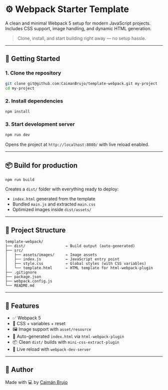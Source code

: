 # ⚙️ Webpack Starter Template

A clean and minimal Webpack 5 setup for modern JavaScript projects.  
Includes CSS support, image handling, and dynamic HTML generation.

> Clone, install, and start building right away — no setup hassle.

---

## 🚀 Getting Started

### 1. Clone the repository

```bash
git clone git@github.com:CaimanBrujo/template-webpack.git my-project
cd my-project
```

### 2. Install dependencies

```bash
npm install
```

### 3. Start development server

```bash
npm run dev
```

Opens the project at `http://localhost:8080/` with live reload enabled.

---

## 📦 Build for production

```bash
npm run build
```

Creates a `dist/` folder with everything ready to deploy:
- `index.html` generated from the template
- Bundled `main.js` and extracted `main.css`
- Optimized images inside `dist/assets/`

---

## 📁 Project Structure

```
template-webpack/
├── dist/                  ← Build output (auto-generated)
├── src/
│   ├── assets/images/     ← Image assets
│   ├── index.js           ← JavaScript entry point
│   ├── style.css          ← Global styles (with CSS variables)
│   └── template.html      ← HTML template for html-webpack-plugin
├── .gitignore
├── package.json
├── webpack.config.js
└── README.md
```

---

## 🔧 Features

- ✅ Webpack 5
- 🎨 CSS + variables + reset
- 🖼 Image support with `asset/resource`
- 🧩 Auto-generated `index.html` via `html-webpack-plugin`
- 📦 Clean `dist/` builds with `mini-css-extract-plugin`
- 🔄 Live reload with `webpack-dev-server`

---

## 👤 Author

Made with 💻 by [Caimán Brujo](https://github.com/CaimanBrujo)

